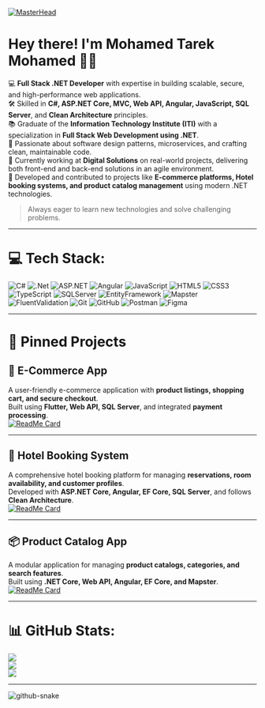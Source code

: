 [![MasterHead](https://firebasestorage.googleapis.com/v0/b/flexi-coding.appspot.com/o/dempgi7-520f8d5f-63d4-4453-8822-dbc149ae27f8.gif?alt=media&token=91c0c7b2-93c3-4029-b011-1a8703c5730d)](https://github.com/mohamedtarek01141)

# Hey there! I'm Mohamed Tarek Mohamed 👋🏼  

💻 **Full Stack .NET Developer** with expertise in building scalable, secure, and high-performance web applications.  
🛠️ Skilled in **C#, ASP.NET Core, MVC, Web API, Angular, JavaScript, SQL Server**, and **Clean Architecture** principles.  
📚 Graduate of the **Information Technology Institute (ITI)** with a specialization in **Full Stack Web Development using .NET**.  
🚀 Passionate about software design patterns, microservices, and crafting clean, maintainable code.  
💼 Currently working at **Digital Solutions** on real-world projects, delivering both front-end and back-end solutions in an agile environment.  
📌 Developed and contributed to projects like **E-commerce platforms, Hotel booking systems, and product catalog management** using modern .NET technologies.  

> Always eager to learn new technologies and solve challenging problems.

---

# 💻 Tech Stack:
![C#](https://img.shields.io/badge/c%23-%23239120.svg?style=for-the-badge&logo=csharp&logoColor=white) 
![.Net](https://img.shields.io/badge/.NET-5C2D91?style=for-the-badge&logo=.net&logoColor=white) 
![ASP.NET](https://img.shields.io/badge/ASP.NET%20Core-512BD4?style=for-the-badge&logo=.net&logoColor=white) 
![Angular](https://img.shields.io/badge/angular-%23DD0031.svg?style=for-the-badge&logo=angular&logoColor=white) 
![JavaScript](https://img.shields.io/badge/javascript-%23323330.svg?style=for-the-badge&logo=javascript&logoColor=%23F7DF1E) 
![HTML5](https://img.shields.io/badge/html5-%23E34F26.svg?style=for-the-badge&logo=html5&logoColor=white) 
![CSS3](https://img.shields.io/badge/css3-%231572B6.svg?style=for-the-badge&logo=css3&logoColor=white) 
![TypeScript](https://img.shields.io/badge/typescript-%23007ACC.svg?style=for-the-badge&logo=typescript&logoColor=white) 
![SQLServer](https://img.shields.io/badge/Microsoft%20SQL%20Server-CC2927?style=for-the-badge&logo=microsoft%20sql%20server&logoColor=white) 
![EntityFramework](https://img.shields.io/badge/Entity%20Framework-512BD4?style=for-the-badge&logo=.net&logoColor=white) 
![Mapster](https://img.shields.io/badge/Mapster-512BD4?style=for-the-badge&logo=.net&logoColor=white) 
![FluentValidation](https://img.shields.io/badge/FluentValidation-512BD4?style=for-the-badge&logo=.net&logoColor=white) 
![Git](https://img.shields.io/badge/git-%23F05033.svg?style=for-the-badge&logo=git&logoColor=white) 
![GitHub](https://img.shields.io/badge/github-%23121011.svg?style=for-the-badge&logo=github&logoColor=white) 
![Postman](https://img.shields.io/badge/Postman-FF6C37?style=for-the-badge&logo=postman&logoColor=white) 
![Figma](https://img.shields.io/badge/figma-%23F24E1E.svg?style=for-the-badge&logo=figma&logoColor=white)

---

# 📌 Pinned Projects

## 🛒 E-Commerce App
A user-friendly e-commerce application with **product listings, shopping cart, and secure checkout**.  
Built using **Flutter, Web API, SQL Server**, and integrated **payment processing**.  
[![ReadMe Card](https://github-readme-stats.vercel.app/api/pin/?username=mohamedtarek01141&repo=ecommerceApp&theme=radical)](https://github.com/mohamedtarek01141/ecommerceApp)

---

## 🏨 Hotel Booking System
A comprehensive hotel booking platform for managing **reservations, room availability, and customer profiles**.  
Developed with **ASP.NET Core, Angular, EF Core, SQL Server**, and follows **Clean Architecture**.  
[![ReadMe Card](https://github-readme-stats.vercel.app/api/pin/?username=mohamedtarek01141&repo=HotelBookingSystem&theme=radical)](https://github.com/mohamedtarek01141/HotelBookingSystem)

---

## 📦 Product Catalog App
A modular application for managing **product catalogs, categories, and search features**.  
Built using **.NET Core, Web API, Angular, EF Core, and Mapster**.  
[![ReadMe Card](https://github-readme-stats.vercel.app/api/pin/?username=mohamedtarek01141&repo=ProductCatalogApp&theme=radical)](https://github.com/mohamedtarek01141/ProductCatalogApp)

---

# 📊 GitHub Stats:
![](https://github-readme-stats.vercel.app/api?username=mohamedtarek01141&theme=radical&hide_border=false&include_all_commits=true&count_private=true)  
![](https://github-readme-streak-stats.herokuapp.com/?user=mohamedtarek01141&theme=radical&hide_border=false)  
![](https://github-readme-stats.vercel.app/api/top-langs/?username=mohamedtarek01141&theme=radical&hide_border=false&include_all_commits=true&count_private=true&layout=compact)  

---

<picture>
  <source media="(prefers-color-scheme: dark)" srcset="https://raw.githubusercontent.com/tobiasmeyhoefer/tobiasmeyhoefer/output/github-snake-dark.svg" />
  <source media="(prefers-color-scheme: light)" srcset="https://raw.githubusercontent.com/tobiasmeyhoefer/tobiasmeyhoefer/output/github-snake.svg" />
  <img alt="github-snake" src="https://raw.githubusercontent.com/tobiasmeyhoefer/tobiasmeyhoefer/output/github-snake.svg" />
</picture>
